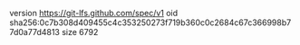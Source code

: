 version https://git-lfs.github.com/spec/v1
oid sha256:0c7b308d409455c4c353250273f719b360c0c2684c67c366998b77d0a77d4813
size 6792
